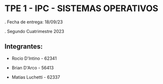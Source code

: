 # TPE 1 - IPC - SISTEMAS OPERATIVOS

. Fecha de entrega: 18/09/23

. Segundo Cuatrimestre 2023

## Integrantes:

- Rocio D'Intino - 62341

- Brian D'Arco - 56413

- Matias Luchetti - 62337